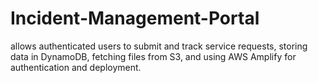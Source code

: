 # Incident-Management-Portal
allows authenticated users to submit and track service requests, storing data in DynamoDB, fetching files from S3, and using AWS Amplify for authentication and deployment.
